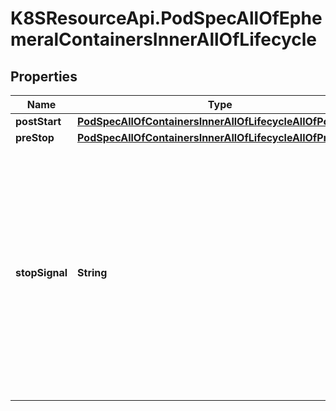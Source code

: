 # K8SResourceApi.PodSpecAllOfEphemeralContainersInnerAllOfLifecycle

## Properties

Name | Type | Description | Notes
------------ | ------------- | ------------- | -------------
**postStart** | [**PodSpecAllOfContainersInnerAllOfLifecycleAllOfPostStart**](PodSpecAllOfContainersInnerAllOfLifecycleAllOfPostStart.md) |  | [optional] 
**preStop** | [**PodSpecAllOfContainersInnerAllOfLifecycleAllOfPreStop**](PodSpecAllOfContainersInnerAllOfLifecycleAllOfPreStop.md) |  | [optional] 
**stopSignal** | **String** | StopSignal defines which signal will be sent to a container when it is being stopped. If not specified, the default is defined by the container runtime in use. StopSignal can only be set for Pods with a non-empty .spec.os.name | [optional] 



